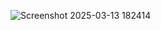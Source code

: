 ![Screenshot 2025-03-13 182414](https://github.com/user-attachments/assets/9e5eae35-f7d9-4be6-99d4-c8d3cfafe8be)

